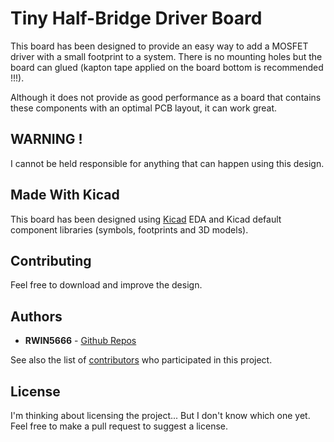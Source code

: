 # Tiny Half-Bridge Driver Board

This board has been designed to provide an easy way to add a MOSFET driver with a small footprint to a system. There is no mounting holes but the board can glued (kapton tape applied on the board bottom is recommended !!!).

Although it does not provide as good performance as a board that contains these components with an optimal PCB layout, it can work great. 

## WARNING !

I cannot be held responsible for anything that can happen using this design. 

## Made With Kicad

This board has been designed using [Kicad](http://kicad-pcb.org/) EDA and Kicad default component libraries (symbols, footprints and 3D models).

## Contributing

Feel free to download and improve the design.

## Authors
* **RWIN5666** - [Github Repos](https://github.com/RWIN5666)

See also the list of [contributors](https://github.com/RWIN5666/Poll-Filler/graphs/contributors) who participated in this project.

## License

I'm thinking about licensing the project... But I don't know which one yet. Feel free to make a pull request to suggest a license. 
